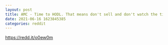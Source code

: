 ```yaml
--- 
layout: post 
title: AMC - Time to HODL. That means don't sell and don't watch the ticker every second. We good. xoxo 
date: 2021-06-16 1623845385 
categories: reddit 
--- 
```

https://redd.it/o0ew0m